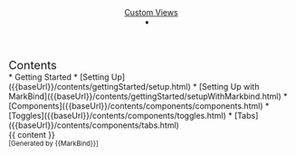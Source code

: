 <head-bottom>
  <link rel="stylesheet" href="{{baseUrl}}/stylesheets/main.css">
</head-bottom>

<header sticky>
  <navbar type="dark">
    <a slot="brand" href="{{baseUrl}}/index.html" title="Home" class="navbar-brand">Custom Views</a>
    <li slot="right">
      <form class="navbar-form">
        <searchbar :data="searchData" placeholder="Search" :on-hit="searchCallback" menu-align-right></searchbar>
      </form>
    </li>
  </navbar>
</header>

<div id="flex-body">
  <nav id="site-nav">
    <div class="site-nav-top">
      <div class="fw-bold mb-2" style="font-size: 1.25rem;">Contents</div>
    </div>
    <div class="nav-component slim-scroll">
      <site-nav>
* Getting Started
  * [Setting Up]({{baseUrl}}/contents/gettingStarted/setup.html)
  * [Setting Up with MarkBind]({{baseUrl}}/contents/gettingStarted/setupWithMarkbind.html)
* [Components]({{baseUrl}}/contents/components/components.html)
  * [Toggles]({{baseUrl}}/contents/components/toggles.html)
  * [Tabs]({{baseUrl}}/contents/components/tabs.html)
<!-- * Developer Guide
  * [Tabs]({{baseUrl}}/contents/devGuide/tabs.html)
* [Demo]({{baseUrl}}/contents/demo/demo.html)
  * [CLI Mastery]({{baseUrl}}/contents/demo/cliMastery.html)
  * [File Structures]({{baseUrl}}/contents/demo/fileStructure.html)  -->
      </site-nav>
    </div>
  </nav>
  <div id="content-wrapper">
    <breadcrumb />
    {{ content }}
  </div>
  <nav id="page-nav">
    <div class="nav-component slim-scroll">
      <page-nav />
    </div>
  </nav>
  <scroll-top-button></scroll-top-button>
</div>

<footer>
  <!-- Support MarkBind by including a link to us on your landing page! -->
  <div class="text-center">
    <small>[Generated by {{MarkBind}}]</small>
  </div>
</footer>
